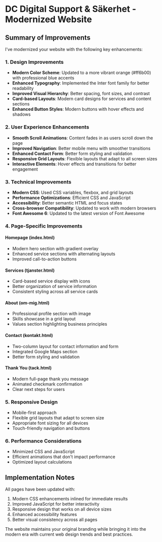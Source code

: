 # DC Digital Support & Säkerhet - Modernized Website

## Summary of Improvements

I've modernized your website with the following key enhancements:

### 1. Design Improvements
- **Modern Color Scheme**: Updated to a more vibrant orange (#ff6b00) with professional blue accents
- **Enhanced Typography**: Implemented the Inter font family for better readability
- **Improved Visual Hierarchy**: Better spacing, font sizes, and contrast
- **Card-based Layouts**: Modern card designs for services and content sections
- **Enhanced Button Styles**: Modern buttons with hover effects and shadows

### 2. User Experience Enhancements
- **Smooth Scroll Animations**: Content fades in as users scroll down the page
- **Improved Navigation**: Better mobile menu with smoother transitions
- **Enhanced Contact Form**: Better form styling and validation
- **Responsive Grid Layouts**: Flexible layouts that adapt to all screen sizes
- **Interactive Elements**: Hover effects and transitions for better engagement

### 3. Technical Improvements
- **Modern CSS**: Used CSS variables, flexbox, and grid layouts
- **Performance Optimizations**: Efficient CSS and JavaScript
- **Accessibility**: Better semantic HTML and focus states
- **Cross-browser Compatibility**: Updated to work with modern browsers
- **Font Awesome 6**: Updated to the latest version of Font Awesome

### 4. Page-Specific Improvements

#### Homepage (index.html)
- Modern hero section with gradient overlay
- Enhanced service sections with alternating layouts
- Improved call-to-action buttons

#### Services (tjanster.html)
- Card-based service display with icons
- Better organization of service information
- Consistent styling across all service cards

#### About (om-mig.html)
- Professional profile section with image
- Skills showcase in a grid layout
- Values section highlighting business principles

#### Contact (kontakt.html)
- Two-column layout for contact information and form
- Integrated Google Maps section
- Better form styling and validation

#### Thank You (tack.html)
- Modern full-page thank you message
- Animated checkmark confirmation
- Clear next steps for users

### 5. Responsive Design
- Mobile-first approach
- Flexible grid layouts that adapt to screen size
- Appropriate font sizing for all devices
- Touch-friendly navigation and buttons

### 6. Performance Considerations
- Minimized CSS and JavaScript
- Efficient animations that don't impact performance
- Optimized layout calculations

## Implementation Notes

All pages have been updated with:
1. Modern CSS enhancements inlined for immediate results
2. Improved JavaScript for better interactivity
3. Responsive design that works on all device sizes
4. Enhanced accessibility features
5. Better visual consistency across all pages

The website maintains your original branding while bringing it into the modern era with current web design trends and best practices.